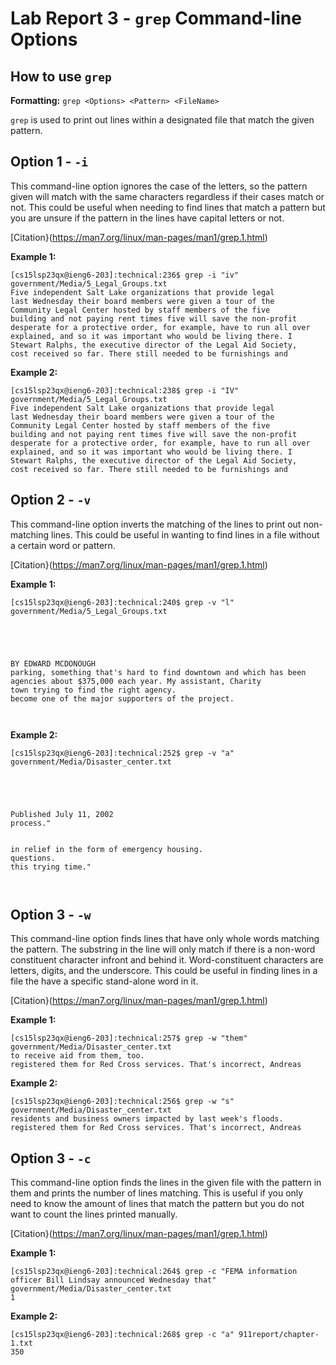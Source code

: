 # Lab Report 3 - `grep` Command-line Options

## How to use `grep`

**Formatting:** `grep <Options> <Pattern> <FileName>`

`grep` is used to print out lines within a designated file that match the given pattern.

## Option 1 - `-i`

This command-line option ignores the case of the letters, so the pattern given will match with the same characters regardless if their cases match or not. This could be useful when needing to find lines that match a pattern but you are unsure if the pattern in the lines have capital letters or not.

[Citation}(https://man7.org/linux/man-pages/man1/grep.1.html)

**Example 1:**                                                                                                          
```
[cs15lsp23qx@ieng6-203]:technical:236$ grep -i "iv" government/Media/5_Legal_Groups.txt 
Five independent Salt Lake organizations that provide legal
last Wednesday their board members were given a tour of the
Community Legal Center hosted by staff members of the five
building and not paying rent times five will save the non-profit
desperate for a protective order, for example, have to run all over
explained, and so it was important who would be living there. I
Stewart Ralphs, the executive director of the Legal Aid Society,
cost received so far. There still needed to be furnishings and
```

**Example 2:**                                                                           
```
[cs15lsp23qx@ieng6-203]:technical:238$ grep -i "IV" government/Media/5_Legal_Groups.txt
Five independent Salt Lake organizations that provide legal
last Wednesday their board members were given a tour of the
Community Legal Center hosted by staff members of the five
building and not paying rent times five will save the non-profit
desperate for a protective order, for example, have to run all over
explained, and so it was important who would be living there. I
Stewart Ralphs, the executive director of the Legal Aid Society,
cost received so far. There still needed to be furnishings and
```

## Option 2 - `-v`

This command-line option inverts the matching of the lines to print out non-matching lines. This could be useful in wanting to find lines in a file without a certain word or pattern.

[Citation}(https://man7.org/linux/man-pages/man1/grep.1.html)

**Example 1:**
```
[cs15lsp23qx@ieng6-203]:technical:240$ grep -v "l" government/Media/5_Legal_Groups.txt





BY EDWARD MCDONOUGH
parking, something that's hard to find downtown and which has been
agencies about $375,000 each year. My assistant, Charity
town trying to find the right agency.
become one of the major supporters of the project.



```

**Example 2:**
```
[cs15lsp23qx@ieng6-203]:technical:252$ grep -v "a" government/Media/Disaster_center.txt





Published July 11, 2002
process."


in relief in the form of emergency housing.
questions.
this trying time."



```

## Option 3 - `-w`

This command-line option finds lines that have only whole words matching the pattern. The substring in the line will only match if there is a non-word constituent character infront and behind it. Word-constituent characters are letters, digits, and the underscore. This could be useful in finding lines in a file the have a specific stand-alone word in it. 

[Citation}(https://man7.org/linux/man-pages/man1/grep.1.html)

**Example 1:**
```
[cs15lsp23qx@ieng6-203]:technical:257$ grep -w "them" government/Media/Disaster_center.txt
to receive aid from them, too.
registered them for Red Cross services. That's incorrect, Andreas
```

**Example 2:**
```
[cs15lsp23qx@ieng6-203]:technical:256$ grep -w "s" government/Media/Disaster_center.txt
residents and business owners impacted by last week's floods.
registered them for Red Cross services. That's incorrect, Andreas
```

## Option 3 - `-c`

This command-line option finds the lines in the given file with the pattern in them and prints the number of lines matching. This is useful if you only need to know the amount of lines that match the pattern but you do not want to count the lines printed manually.

[Citation}(https://man7.org/linux/man-pages/man1/grep.1.html)

**Example 1:**
``` 
[cs15lsp23qx@ieng6-203]:technical:264$ grep -c "FEMA information officer Bill Lindsay announced Wednesday that" government/Media/Disaster_center.txt
1
```

**Example 2:**
```
[cs15lsp23qx@ieng6-203]:technical:268$ grep -c "a" 911report/chapter-1.txt 
350
```





